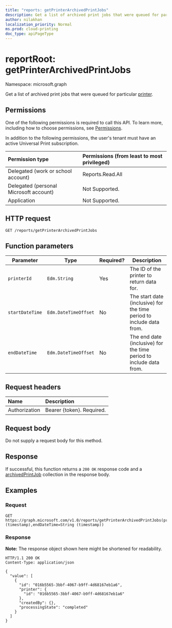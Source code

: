 ```yaml
---
title: "reports: getPrinterArchivedPrintJobs"
description: Get a list of archived print jobs that were queued for particular printer.
author: nilakhan
localization_priority: Normal
ms.prod: cloud-printing
doc_type: apiPageType
---
```


# reportRoot: getPrinterArchivedPrintJobs
Namespace: microsoft.graph

Get a list of archived print jobs that were queued for particular [printer](../resources/printer.md).

## Permissions
One of the following permissions is required to call this API. To learn more, including how to choose permissions, see [Permissions](/graph/permissions-reference).

In addition to the following permissions, the user's tenant must have an active Universal Print subscription.

|Permission type | Permissions (from least to most privileged) |
|:---------------|:--------------------------------------------|
|Delegated (work or school account)| Reports.Read.All |
|Delegated (personal Microsoft account)|Not Supported.|
|Application|Not Supported.|

## HTTP request

<!-- {
  "blockType": "ignored"
}
-->
``` http
GET /reports/getPrinterArchivedPrintJobs
```

## Function parameters

| Parameter     | Type                 | Required? | Description                                                          |
|---------------|----------------------|-----------|----------------------------------------------------------------------|
| `printerId`   | `Edm.String`         | Yes       | The ID of the printer to return data for.                            |
| `startDateTime` | `Edm.DateTimeOffset` | No        | The start date (inclusive) for the time period to include data from. |
| `endDateTime`   | `Edm.DateTimeOffset` | No        | The end date (inclusive) for the time period to include data from.   |

## Request headers
|Name|Description|
|:---|:---|
|Authorization|Bearer {token}. Required.|

## Request body
Do not supply a request body for this method.

## Response

If successful, this function returns a `200 OK` response code and a [archivedPrintJob](../resources/archivedprintjob.md) collection in the response body.

## Examples

### Request
<!-- {
  "blockType": "request",
  "name": "reportroot_getprinterarchivedprintjobs"
}
-->
``` http
GET https://graph.microsoft.com/v1.0/reports/getPrinterArchivedPrintJobs(printerId='parameterValue',startDateTime=String (timestamp),endDateTime=String (timestamp))
```


### Response
**Note:** The response object shown here might be shortened for readability.
<!-- {
  "blockType": "response",
  "truncated": true,
  "@odata.type": "Collection(microsoft.graph.archivedPrintJob)"
}
-->
``` http
HTTP/1.1 200 OK
Content-Type: application/json

{
  "value": [
    {
      "id": "016b5565-3bbf-4067-b9ff-4d68167eb1a6",
      "printer": {
        "id": "016b5565-3bbf-4067-b9ff-4d68167eb1a6"
      },
      "createdBy": {},
      "processingState": "completed"
    }
  ]
}
```

